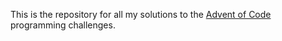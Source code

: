 This is the repository for all my solutions to the [Advent of Code](https://adventofcode.com/) programming challenges.
